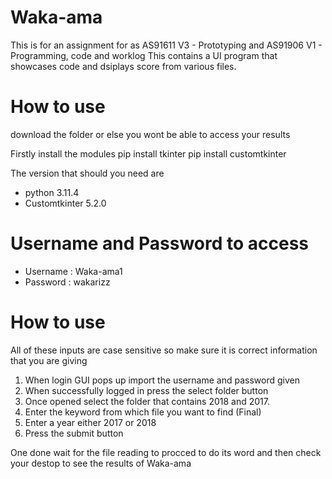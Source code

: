 # Waka-ama
This is for an assignment for as AS91611 V3 - Prototyping and AS91906 V1 - Programming, code and worklog
This contains a UI program that showcases code and dsiplays score from various files.

# How to use
download the folder or else you wont be able to access your results

Firstly install the modules 
pip install tkinter
pip install customtkinter

The version that should you need are 
- python 3.11.4
- Customtkinter 5.2.0

# Username and Password to access

 - Username : Waka-ama1 
 - Password : wakarizz

# How to use
 All of these inputs are case sensitive so make sure it is correct information that you are giving
 
 1. When login GUI pops up import the username and password given
 2. When successfully logged in press the select folder button
 3. Once opened select the folder that contains 2018 and 2017.
 4. Enter the keyword from which file you want to find (Final)
 5. Enter a year either 2017 or 2018
 6. Press the submit button

One done wait for the file reading to procced to do its word and then check your destop to see the results of Waka-ama
